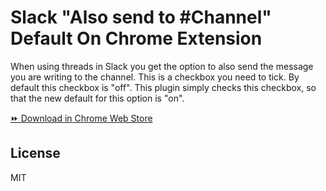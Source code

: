 # Slack "Also send to #Channel" Default On Chrome Extension

When using threads in Slack you get the option to also send the message you are writing to the channel. This is a checkbox you need to tick. By default this checkbox is "off".
This plugin simply checks this checkbox, so that the new default for this option is "on".

[⏩ Download in Chrome Web Store](https://chrome.google.com/webstore/detail/ipicacdapmgpgehdfcicmpngcajdfflb)

## License

MIT
